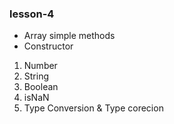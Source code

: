 ### lesson-4

- Array simple methods
- Constructor

1. Number
2. String
3. Boolean
4. isNaN
5. Type Conversion & Type corecion










